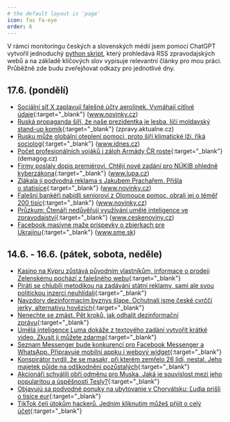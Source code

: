 ```yaml
---
# the default layout is 'page'
icon: fas fa-eye
order: 6
---
```


V rámci monitoringu českých a slovenských médií jsem pomocí ChatGPT vytvořil jednoduchý [python skript](https://github.com/jvetvicka/scripts/blob/449af380bd3e56b4e2ad9336031cfeefa58f8898/mediacheck.py), který prohledává RSS zpravodajských webů a na základě klíčových slov vypisuje relevantní články pro mou práci. Průběžně zde budu zveřejňovat odkazy pro jednotlivé dny.

## 17.6. (pondělí)
- [Sociální síť X zaplavují falešné účty aerolinek. Vymáhají citlivé údaje](https://www.novinky.cz/clanek/internet-ai-falesne-ucty-aerolinek-vymahaji-citlive-udaje-40476733){:target="_blank"} (www.novinky.cz)
- [Ruská propaganda šíří, že naše prezidentka je lesba, líčí moldavský stand-up komik](https://zpravy.aktualne.cz/zahranici/moldavsko-komik-rozhovor/r~d18219d0231711ef801c0cc47ab5f122/?utm_source=mediafed&utm_medium=rss&utm_campaign=mediafed){:target="_blank"} (zpravy.aktualne.cz)
- [Rusku může globální oteplení pomoci, proto šíří klimatické lži, říká sociolog](https://www.idnes.cz/zpravy/domaci/klimaticke-dezinformace-vojtech-pecka-sociolog-rusko-fosilni-prumysl.A240606_111958_domaci_tty#utm_source=rss&utm_medium=feed&utm_campaign=zpravodaj&utm_content=main){:target="_blank"} (www.idnes.cz)
- [Počet profesionálních vojáků i záloh Armády ČR roste](https://demagog.cz/diskuze/pocet-profesionalnich-vojaku-i-zaloh-armady-cr-roste){:target="_blank"} (demagog.cz)
- [Firmy poslaly dopis premiérovi. Chtějí nové zadání pro NÚKIB ohledně kyberzákona](https://www.lupa.cz/aktuality/firmy-poslaly-nastvany-dopis-premierovi-chteji-nove-zadani-pro-nukib-ohledne-kyberzakona/?utm_source=rss&utm_medium=text&utm_campaign=rss){:target="_blank"} (www.lupa.cz)
- [Zlákala ji podvodná reklama s Jakubem Prachařem. Přišla o statisíce](https://www.novinky.cz/clanek/krimi-zlakala-ji-podvodna-reklama-s-jakubem-pracharem-prisla-o-statisice-40476650){:target="_blank"} (www.novinky.cz)
- [Falešní bankéři nabídli seniorovi z Olomouce pomoc, obrali jej o téměř 200 tisíc](https://www.novinky.cz/clanek/internet-a-pc-bezpecnost-falesni-bankeri-nabidli-seniorovi-z-olomouce-pomoc-obrali-jej-o-temer-200-tisic-40476637){:target="_blank"} (www.novinky.cz)
- [Průzkum: Čtenáři nedůvěřují využívání umělé inteligence ve zpravodajství](http://www.ceskenoviny.cz/zpravy/pruzkum-ctenari-neduveruji-vyuzivani-umele-inteligence-ve-zpravodajstvi/2532855?utm_source=rss&utm_medium=feed){:target="_blank"} (www.ceskenoviny.cz)
- [Facebook masívne maže príspevky o zbierkach pre Ukrajinu](https://www.sme.sk/c/23345069/facebook-odstranuje-informacie-o-zbierkach-pre-ukrajinu.html){:target="_blank"} (www.sme.sk)


## 14.6. - 16.6. (pátek, sobota, neděle)
- [Kasino na Kypru zůstává původním vlastníkům, informace o prodeji Zelenskému pochází z falešného webu](https://demagog.cz/diskuze/kasino-na-kypru-zustava-puvodnim-vlastnikum-informace-o-prodeji-zelenskemu-pochazi-z-falesneho-webu){:target="_blank"}
- [Piráti se chlubili metodikou na zadávání státní reklamy, sami ale svou politickou inzerci neuhlídali](https://www.irozhlas.cz/zpravy-domov/pirati-se-chlubili-metodikou-na-zadavani-statni-reklamy-sami-ale-svou-politickou_2406150500_pik){:target="_blank"}
- [Navzdory dezinformacím byznys šlape. Ochutnali jsme české cvrččí jerky, alternativu hovězích](https://cc.cz/navzdory-dezinformacim-byznys-slape-ochutnali-jsme-ceske-cvrcci-jerky-alternativu-hovezich/){:target="_blank"}
- [Nenechte se zmást. Pět kroků, jak odhalit dezinformační zprávu](https://www.zive.cz/clanky/nenechte-se-zmast-pet-kroku-jak-odhalit-dezinformacni-zpravu/sc-3-a-227657/default.aspx){:target="_blank"}
- [Umělá inteligence Luma dokáže z textového zadání vytvořit krátké video. Zkusit ji můžete zdarma](https://www.zive.cz/clanky/umela-inteligence-luma-dokaze-z-textoveho-zadani-vytvorit-kratke-video-zkusit-ji-muzete-zdarma/sc-3-a-228659/default.aspx){:target="_blank"}
- [Seznam Messenger bude konkurencí pro Facebook Messenger a WhatsApp. Připravuje mobilní appku i webový widget](https://mobilmania.zive.cz/clanky/seznam-messenger-bude-konkurenci-pro-facebook-messenger-a-whatsapp-pripravuje-mobilni-appku-i-webovy-widget/sc-3-a-1360299/default.aspx){:target="_blank"}
- [Konspirátor tvrdil, že se masakr, při kterém zemřelo 26 lidí, nestal. Jeho majetek půjde na odškodnění pozůstalých](https://zahranicni.hn.cz/c1-67334030-konspirator-tvrdil-ze-se-masakr-pri-kterem-zemrelo-26-lidi-nestal-jeho-majetek-pujde-na-odskodneni-pozustalych){:target="_blank"}
- [Akcionáři schválili obří odměnu pro Muska. Jaká je souvislost mezi jeho popularitou a úspěšností Tesly?](https://archiv.hn.cz/c1-67333110-proc-se-pohled-lidi-na-superhvezdu-muska-tolik-promenil-a-proc-byla-tak-zaslepujici){:target="_blank"}
- [Objavujú sa podvodné ponuky na ubytovanie v Chorvátsku: Ľudia prišli o tisíce eur](https://spravy.rtvs.sk/2024/06/objavuju-sa-podvodne-ponuky-na-ubytovanie-v-chorvatsku-ludia-prisli-o-tisice-eur/){:target="_blank"}
- [TikTok čelí útokům hackerů. Jedním kliknutím můžeš přijít o celý účet](https://news.refresher.cz/161929-TikTok-celi-utokum-hackeru-Jednim-kliknutim-muzes-prijit-o-cely-ucet){:target="_blank"}
